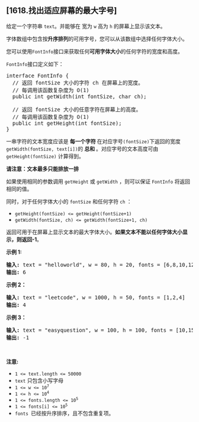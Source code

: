 ## [1618.找出适应屏幕的最大字号]
<p>给定一个字符串&nbsp;<code>text</code>。并能够在 宽为 <code>w</code> 高为 <code>h</code> 的屏幕上显示该文本。</p>

<p>字体数组中包含按<strong>升序排列</strong>的可用字号，您可以从该数组中选择任何字体大小。</p>

<p>您可以使用<code>FontInfo</code>接口来获取任何<strong>可用字体大小</strong>的任何字符的宽度和高度。</p>

<p><code>FontInfo</code>接口定义如下：</p>

<pre>
interface FontInfo {
  // 返回 fontSize 大小的字符 ch 在屏幕上的宽度。
  // 每调用该函数复杂度为 O(1)
  public int getWidth(int fontSize, char ch);

  // 返回 fontSize 大小的任意字符在屏幕上的高度。
  // 每调用该函数复杂度为 O(1)
  public int getHeight(int fontSize);
}</pre>

<p>一串字符的文本宽度应该是 <strong>每一个字符 </strong>在对应字号<code>(fontSize)</code>下返回的宽度<code>getWidth(fontSize, text[i])</code>的 <strong>总和 </strong>。对应字号的文本高度可由 <code>getHeight(fontSize)</code> 计算得到。</p>

<p><strong>请注意：文本最多只能排放一排</strong></p>

<p>如果使用相同的参数调用 <code>getHeight</code>&nbsp;或&nbsp;<code>getWidth</code> ，则可以保证 <code>FontInfo</code> 将返回相同的值。</p>

<p>同时，对于任何字体大小的&nbsp;<code>fontSize</code> 和任何字符 <code>ch</code> ：</p>

<ul>
	<li><code>getHeight(fontSize) &lt;= getHeight(fontSize+1)</code></li>
	<li><code>getWidth(fontSize, ch) &lt;= getWidth(fontSize+1, ch)</code></li>
</ul>

<p>返回可用于在屏幕上显示文本的最大字体大小。<strong>如果文本不能以任何字体大小显示，则返回-1</strong>。</p>

<p><strong>示例 1:</strong></p>

<pre>
<strong>输入:</strong> text = "helloworld", w = 80, h = 20, fonts = [6,8,10,12,14,16,18,24,36]
<strong>输出:</strong> 6
</pre>

<p><strong>示例 2：</strong></p>

<pre>
<strong>输入:</strong> text = "leetcode", w = 1000, h = 50, fonts = [1,2,4]
<strong>输出:</strong> 4
</pre>

<p><strong>示例 3：</strong></p>

<pre>
<strong>输入:</strong> text = "easyquestion", w = 100, h = 100, fonts = [10,15,20,25]
<strong>输出:</strong> -1
</pre>

<p>&nbsp;</p>

<p><strong>注意:</strong></p>

<ul>
	<li><code>1 &lt;= text.length &lt;= 50000</code></li>
	<li><code>text</code> 只包含小写字母</li>
	<li><code>1 &lt;= w &lt;= 10<sup>7</sup></code></li>
	<li><code>1 &lt;= h &lt;= 10<sup>4</sup></code></li>
	<li><code>1 &lt;= fonts.length &lt;= 10<sup>5</sup></code></li>
	<li><code>1 &lt;= fonts[i] &lt;= 10<sup>5</sup></code></li>
	<li><code>fonts&nbsp;</code>已经按升序排序，且不包含重复项。</li>
</ul>
